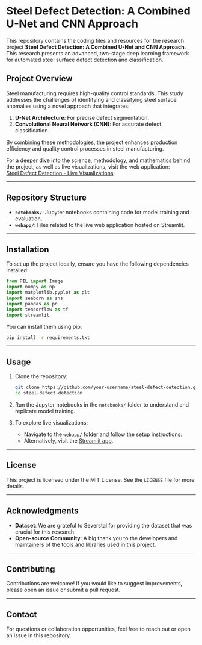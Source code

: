 
# Steel Defect Detection: A Combined U-Net and CNN Approach  

This repository contains the coding files and resources for the research project **Steel Defect Detection: A Combined U-Net and CNN Approach**. This research presents an advanced, two-stage deep learning framework for automated steel surface defect detection and classification.  

## Project Overview  

Steel manufacturing requires high-quality control standards. This study addresses the challenges of identifying and classifying steel surface anomalies using a novel approach that integrates:  
1. **U-Net Architecture**: For precise defect segmentation.  
2. **Convolutional Neural Network (CNN)**: For accurate defect classification.  

By combining these methodologies, the project enhances production efficiency and quality control processes in steel manufacturing.  

For a deeper dive into the science, methodology, and mathematics behind the project, as well as live visualizations, visit the web application:  
[Steel Defect Detection - Live Visualizations](https://steel-defect-detection.streamlit.app/)  

---

## Repository Structure  

- **`notebooks/`**: Jupyter notebooks containing code for model training and evaluation.  
- **`webapp/`**: Files related to the live web application hosted on Streamlit.  

---

## Installation  

To set up the project locally, ensure you have the following dependencies installed:  

```python
from PIL import Image  
import numpy as np  
import matplotlib.pyplot as plt  
import seaborn as sns  
import pandas as pd  
import tensorflow as tf  
import streamlit  
```

You can install them using pip:  
```bash
pip install -r requirements.txt
```  

---

## Usage  

1. Clone the repository:  
   ```bash
   git clone https://github.com/your-username/steel-defect-detection.git
   cd steel-defect-detection
   ```  

2. Run the Jupyter notebooks in the `notebooks/` folder to understand and replicate model training.  

3. To explore live visualizations:  
   - Navigate to the `webapp/` folder and follow the setup instructions.  
   - Alternatively, visit the [Streamlit app](https://steel-defect-detection.streamlit.app/).  

---

## License  

This project is licensed under the MIT License. See the `LICENSE` file for more details.  

---

## Acknowledgments  

- **Dataset**: We are grateful to Severstal for providing the dataset that was crucial for this research.  
- **Open-source Community**: A big thank you to the developers and maintainers of the tools and libraries used in this project.  

---

## Contributing  

Contributions are welcome! If you would like to suggest improvements, please open an issue or submit a pull request.  

---

## Contact  

For questions or collaboration opportunities, feel free to reach out or open an issue in this repository.  
